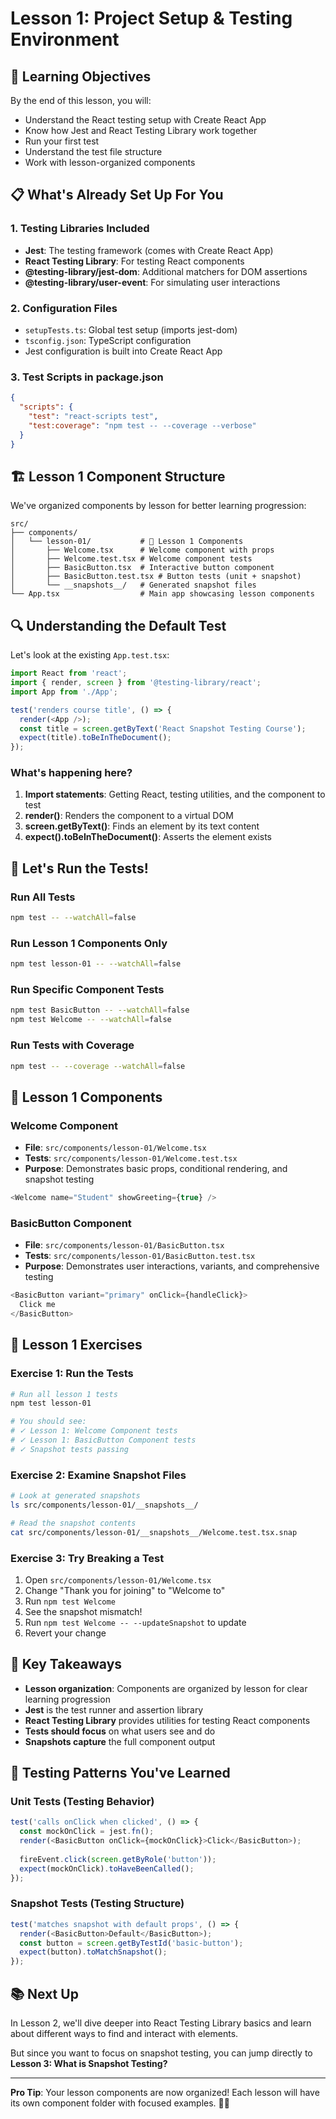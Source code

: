 # Lesson 1: Project Setup & Testing Environment

## 🎯 Learning Objectives
By the end of this lesson, you will:
- Understand the React testing setup with Create React App
- Know how Jest and React Testing Library work together
- Run your first test
- Understand the test file structure
- Work with lesson-organized components

## 📋 What's Already Set Up For You

### 1. Testing Libraries Included
- **Jest**: The testing framework (comes with Create React App)
- **React Testing Library**: For testing React components
- **@testing-library/jest-dom**: Additional matchers for DOM assertions
- **@testing-library/user-event**: For simulating user interactions

### 2. Configuration Files
- `setupTests.ts`: Global test setup (imports jest-dom)
- `tsconfig.json`: TypeScript configuration
- Jest configuration is built into Create React App

### 3. Test Scripts in package.json
```json
{
  "scripts": {
    "test": "react-scripts test",
    "test:coverage": "npm test -- --coverage --verbose"
  }
}
```

## 🏗️ Lesson 1 Component Structure

We've organized components by lesson for better learning progression:

```
src/
├── components/
│   └── lesson-01/           # 📁 Lesson 1 Components
│       ├── Welcome.tsx      # Welcome component with props
│       ├── Welcome.test.tsx # Welcome component tests
│       ├── BasicButton.tsx  # Interactive button component
│       ├── BasicButton.test.tsx # Button tests (unit + snapshot)
│       └── __snapshots__/   # Generated snapshot files
└── App.tsx                  # Main app showcasing lesson components
```

## 🔍 Understanding the Default Test

Let's look at the existing `App.test.tsx`:

```typescript
import React from 'react';
import { render, screen } from '@testing-library/react';
import App from './App';

test('renders course title', () => {
  render(<App />);
  const title = screen.getByText('React Snapshot Testing Course');
  expect(title).toBeInTheDocument();
});
```

### What's happening here?
1. **Import statements**: Getting React, testing utilities, and the component to test
2. **render()**: Renders the component to a virtual DOM
3. **screen.getByText()**: Finds an element by its text content
4. **expect().toBeInTheDocument()**: Asserts the element exists

## 🚀 Let's Run the Tests!

### Run All Tests
```bash
npm test -- --watchAll=false
```

### Run Lesson 1 Components Only
```bash
npm test lesson-01 -- --watchAll=false
```

### Run Specific Component Tests
```bash
npm test BasicButton -- --watchAll=false
npm test Welcome -- --watchAll=false
```

### Run Tests with Coverage
```bash
npm test -- --coverage --watchAll=false
```

## 📝 Lesson 1 Components

### **Welcome Component** 
- **File**: `src/components/lesson-01/Welcome.tsx`
- **Tests**: `src/components/lesson-01/Welcome.test.tsx`
- **Purpose**: Demonstrates basic props, conditional rendering, and snapshot testing

```typescript
<Welcome name="Student" showGreeting={true} />
```

### **BasicButton Component**
- **File**: `src/components/lesson-01/BasicButton.tsx`
- **Tests**: `src/components/lesson-01/BasicButton.test.tsx`
- **Purpose**: Demonstrates user interactions, variants, and comprehensive testing

```typescript
<BasicButton variant="primary" onClick={handleClick}>
  Click me
</BasicButton>
```

## 🧪 Lesson 1 Exercises

### Exercise 1: Run the Tests
```bash
# Run all lesson 1 tests
npm test lesson-01

# You should see:
# ✓ Lesson 1: Welcome Component tests
# ✓ Lesson 1: BasicButton Component tests
# ✓ Snapshot tests passing
```

### Exercise 2: Examine Snapshot Files
```bash
# Look at generated snapshots
ls src/components/lesson-01/__snapshots__/

# Read the snapshot contents
cat src/components/lesson-01/__snapshots__/Welcome.test.tsx.snap
```

### Exercise 3: Try Breaking a Test
1. Open `src/components/lesson-01/Welcome.tsx`
2. Change "Thank you for joining" to "Welcome to"
3. Run `npm test Welcome`
4. See the snapshot mismatch!
5. Run `npm test Welcome -- --updateSnapshot` to update
6. Revert your change

## 🎯 Key Takeaways
- **Lesson organization**: Components are organized by lesson for clear learning progression
- **Jest** is the test runner and assertion library
- **React Testing Library** provides utilities for testing React components
- **Tests should focus** on what users see and do
- **Snapshots capture** the full component output

## 🔄 Testing Patterns You've Learned

### **Unit Tests** (Testing Behavior)
```typescript
test('calls onClick when clicked', () => {
  const mockOnClick = jest.fn();
  render(<BasicButton onClick={mockOnClick}>Click</BasicButton>);
  
  fireEvent.click(screen.getByRole('button'));
  expect(mockOnClick).toHaveBeenCalled();
});
```

### **Snapshot Tests** (Testing Structure)
```typescript
test('matches snapshot with default props', () => {
  render(<BasicButton>Default</BasicButton>);
  const button = screen.getByTestId('basic-button');
  expect(button).toMatchSnapshot();
});
```

## 📚 Next Up
In Lesson 2, we'll dive deeper into React Testing Library basics and learn about different ways to find and interact with elements.

But since you want to focus on snapshot testing, you can jump directly to **Lesson 3: What is Snapshot Testing?**

---

**Pro Tip**: Your lesson components are now organized! Each lesson will have its own component folder with focused examples. 📁✨ 